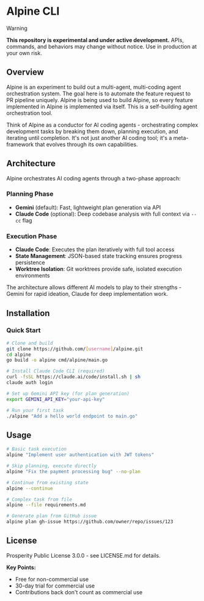 # Alpine CLI

> [!WARNING]
> **This repository is experimental and under active development.** APIs, commands, and behaviors may change without notice. Use in production at your own risk.

## Overview

Alpine is an experiment to build out a multi-agent, multi-coding agent orchestration system. The goal here is to automate the feature request to PR pipeline uniquely. Alpine is being used to build Alpine, so every feature implemented in Alpine is implemented via itself. This is a self-building agent orchestration tool.

Think of Alpine as a conductor for AI coding agents - orchestrating complex development tasks by breaking them down, planning execution, and iterating until completion. It's not just another AI coding tool; it's a meta-framework that evolves through its own capabilities.


## Architecture

Alpine orchestrates AI coding agents through a two-phase approach:

### Planning Phase
- **Gemini** (default): Fast, lightweight plan generation via API
- **Claude Code** (optional): Deep codebase analysis with full context via `--cc` flag

### Execution Phase
- **Claude Code**: Executes the plan iteratively with full tool access
- **State Management**: JSON-based state tracking ensures progress persistence
- **Worktree Isolation**: Git worktrees provide safe, isolated execution environments

The architecture allows different AI models to play to their strengths - Gemini for rapid ideation, Claude for deep implementation work.

## Installation

### Quick Start

```bash
# Clone and build
git clone https://github.com/[username]/alpine.git
cd alpine
go build -o alpine cmd/alpine/main.go

# Install Claude Code CLI (required)
curl -fsSL https://claude.ai/code/install.sh | sh
claude auth login

# Set up Gemini API key (for plan generation)
export GEMINI_API_KEY="your-api-key"

# Run your first task
./alpine "Add a hello world endpoint to main.go"
```

## Usage

```bash
# Basic task execution
alpine "Implement user authentication with JWT tokens"

# Skip planning, execute directly
alpine "Fix the payment processing bug" --no-plan

# Continue from existing state
alpine --continue

# Complex task from file
alpine --file requirements.md

# Generate plan from GitHub issue
alpine plan gh-issue https://github.com/owner/repo/issues/123
```


## License

Prosperity Public License 3.0.0 - see LICENSE.md for details.

**Key Points:**
- Free for non-commercial use
- 30-day trial for commercial use
- Contributions back don't count as commercial use